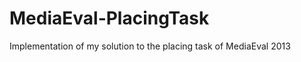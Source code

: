 MediaEval-PlacingTask
=====================

Implementation of my solution to the placing task of MediaEval 2013
